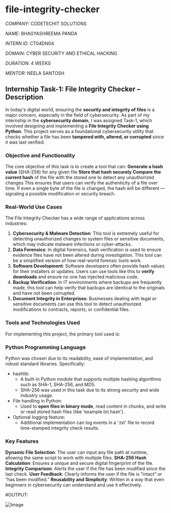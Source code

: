 # file-integrity-checker

*COMPANY*: CODETECHIT SOLUTIONS

*NAME*: BHAGYASHREEMA PANDA

*INTERN ID*: CT04DN04

*DOMAIN*: CYBER SECURITY AND ETHICAL HACKING

*DURATION*: 4 WEEKS

*MENTOR*: NEELA SANTOSH

## Internship Task-1: File Integrity Checker – Description
In today's digital world, ensuring the **security and integrity of files** is a major concern, especially in the field of cybersecurity. As part of my internship in the **cybersecurity domain**, I was assigned Task-1, which involved designing and implementing a **File Integrity Checker using Python**. This project serves as a foundational cybersecurity utility that checks whether a file has been **tampered with, altered, or corrupted** since it was last verified.
### Objective and Functionality
The core objective of this task is to create a tool that can:
**Generate a hash value** (SHA-256) for any given file
**Store that hash securely**
**Compare the current hash** of the file with the stored one to detect any unauthorized changes
This ensures that users can verify the authenticity of a file over time. If even a single byte of the file is changed, the hash will be different — signaling a possible modification or security breach.
### Real-World Use Cases
The File Integrity Checker has a wide range of applications across industries:
1. **Cybersecurity & Malware Detection**: This tool is extremely useful for detecting unauthorized changes to system files or sensitive documents, which may indicate malware infections or cyber-attacks.
2. **Data Forensics**: In digital forensics, hash verification is used to ensure evidence files have not been altered during investigation. This tool can be a simplified version of how real-world forensic tools work.
3. **Software Development**: Software developers often provide hash values for their installers or updates. Users can use tools like this to **verify downloads** and ensure no one has injected malicious code.
4. **Backup Verification**: In IT environments where backups are frequently made, this tool can help verify that backups are identical to the originals and have not been corrupted.
5. **Document Integrity in Enterprises**: Businesses dealing with legal or sensitive documents can use this tool to detect unauthorized modifications to contracts, reports, or confidential files.
### Tools and Technologies Used
For implementing this project, the primary tool used is:
### Python Programming Language
Python was chosen due to its readability, ease of implementation, and robust standard libraries. Specifically:
* hashlib:
  * A built-in Python module that supports multiple hashing algorithms such as SHA-1, SHA-256, and MD5.
  * SHA-256 was used in this task due to its strong security and wide industry usage.
* File handling in Python:
  * Used to **open files in binary mode**, read content in chunks, and write or read stored hash files (like 'example.txt.hash').
* Optional logging feature:
  * Additional implementation can log events in a '.txt' file to record time-stamped integrity check results.
### Key Features
**Dynamic File Selection**: The user can input any file path at runtime, allowing the same script to work with multiple files.
**SHA-256 Hash Calculation**: Ensures a unique and secure digital fingerprint of the file.
**Integrity Comparison**: Alerts the user if the file has been modified since the last check.
**User Feedback**: Clearly informs the user if the file is “intact” or “has been modified.”
**Reusability and Simplicity**: Written in a way that even beginners in cybersecurity can understand and use it effectively.

#OUTPUT: 

![Image](https://github.com/user-attachments/assets/76d2dfb0-860a-4378-903b-88a297a2b13c)

